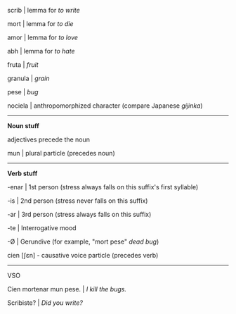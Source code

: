 scrib | lemma for _to write_

mort | lemma for _to die_

amor | lemma for _to love_

abh | lemma for _to hate_

fruta | _fruit_

granula | _grain_

pese | _bug_

nociela | anthropomorphized character (compare Japanese _gijinka_)

---

**Noun stuff**

adjectives precede the noun

mun | plural particle (precedes noun)

---

**Verb stuff**

-enar | 1st person (stress always falls on this suffix's first syllable)

-is | 2nd person (stress never falls on this suffix)

-ar | 3rd person (stress always falls on this suffix)

-te | Interrogative mood

-Ø | Gerundive (for example, "mort pese" _dead bug_)

cien \[ʃɛn] - causative voice particle (precedes verb)

---

VSO

Cien mortenar mun pese. | _I kill the bugs._

Scribiste? | _Did you write?_
